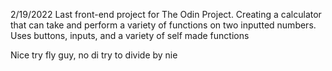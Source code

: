 2/19/2022
Last front-end project for The Odin Project. Creating a calculator that can take and perform a variety of functions on two inputted numbers. Uses buttons, inputs, and a variety of self made functions

Nice try fly guy, no di try to divide by nie
